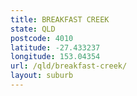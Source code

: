 ```yaml
---
title: BREAKFAST CREEK
state: QLD
postcode: 4010
latitude: -27.433237
longitude: 153.04354
url: /qld/breakfast-creek/
layout: suburb
---
```

